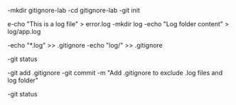 -mkdir gitignore-lab
-cd gitignore-lab
-git init

e-cho "This is a log file" > error.log
-mkdir log
-echo "Log folder content" > log/app.log

-echo "*.log" >> .gitignore
-echo "log/" >> .gitignore

-git status

-git add .gitignore
-git commit -m "Add .gitignore to exclude .log files and log folder"

-git status
